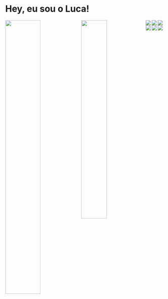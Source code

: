 # Hey, eu sou o Luca!

<img align = "left" width = "47%"  src="https://github-readme-stats.vercel.app/api?username=lucaandrey&show_icons=true&theme=radical">
<img align = "left" width = "40%" src="https://github-readme-stats.vercel.app/api/top-langs/?username=lucaandrey&layout=compact)](https://github.com/lucaandrey/github-readme-stats">

<div>

</div>

<div>
<img align = "left" src = "https://img.shields.io/badge/spring-%236DB33F.svg?style=for-the-badge&logo=spring&logoColor=white">
<img align = "left" src = "https://img.shields.io/badge/java-%23ED8B00.svg?style=for-the-badge&logo=java&logoColor=white">
<img align = "left" src ="https://img.shields.io/badge/typescript-%23007ACC.svg?style=for-the-badge&logo=typescript&logoColor=white">
<img align = "left" src = "https://img.shields.io/badge/javascript-%23323330.svg?style=for-the-badge&logo=javascript&logoColor=%23F7DF1E">
<img align = "left" src = "https://img.shields.io/badge/react-%2320232a.svg?style=for-the-badge&logo=react&logoColor=%2361DAFB">
<img align = "left" src = "https://img.shields.io/badge/mysql-%2300f.svg?style=for-the-badge&logo=mysql&logoColor=white">

</div>
